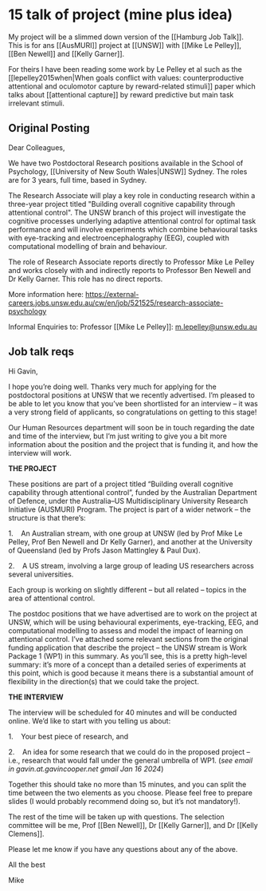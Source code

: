 # 15 talk of project (mine plus idea)

My project will be a slimmed down version of the [[Hamburg Job Talk]]. This is for ans [[AusMURI]] project at [[UNSW]] with [[Mike Le Pelley]], [[Ben Newell]] and [[Kelly Garner]].

For theirs I have been reading some work by Le Pelley et al such as the [[lepelley2015when|When goals conflict with values: counterproductive attentional and oculomotor capture by reward-related stimuli]] paper which talks about [[attentional capture]] by reward predictive but main task irrelevant stimuli.

## Original Posting

Dear Colleagues,

We have two Postdoctoral Research positions available in the School of Psychology, [[University of New South Wales|UNSW]] Sydney. The roles are for 3 years, full time, based in Sydney.

The Research Associate will play a key role in conducting research within a three-year project titled "Building overall cognitive capability through attentional control". The UNSW branch of this project will investigate the cognitive processes underlying adaptive attentional control for optimal task performance and will involve experiments which combine behavioural tasks with eye-tracking and electroencephalography (EEG), coupled with computational modelling of brain and behaviour.

The role of Research Associate reports directly to Professor Mike Le Pelley and works closely with and indirectly reports to Professor Ben Newell and Dr Kelly Garner. This role has no direct reports.

More information here: https://external-careers.jobs.unsw.edu.au/cw/en/job/521525/research-associate-psychology

Informal Enquiries to: Professor [[Mike Le Pelley]]: m.lepelley@unsw.edu.au

## Job talk reqs

Hi Gavin,

I hope you’re doing well. Thanks very much for applying for the postdoctoral positions at UNSW that we recently advertised. I’m pleased to be able to let you know that you’ve been shortlisted for an interview – it was a very strong field of applicants, so congratulations on getting to this stage!

Our Human Resources department will soon be in touch regarding the date and time of the interview, but I’m just writing to give you a bit more information about the position and the project that is funding it, and how the interview will work.

**THE PROJECT**

These positions are part of a project titled “Building overall cognitive capability through attentional control”, funded by the Australian Department of Defence, under the Australia–US Multidisciplinary University Research Initiative (AUSMURI) Program. The project is part of a wider network – the structure is that there’s:

1.    An Australian stream, with one group at UNSW (led by Prof Mike Le Pelley, Prof Ben Newell and Dr Kelly Garner), and another at the University of Queensland (led by Profs Jason Mattingley & Paul Dux).

2.    A US stream, involving a large group of leading US researchers across several universities.

Each group is working on slightly different – but all related – topics in the area of attentional control.

The postdoc positions that we have advertised are to work on the project at UNSW, which will be using behavioural experiments, eye-tracking, EEG, and computational modelling to assess and model the impact of learning on attentional control. I’ve attached some relevant sections from the original funding application that describe the project – the UNSW stream is Work Package 1 (WP1) in this summary. As you’ll see, this is a pretty high-level summary: it’s more of a concept than a detailed series of experiments at this point, which is good because it means there is a substantial amount of flexibility in the direction(s) that we could take the project.

**THE INTERVIEW**

The interview will be scheduled for 40 minutes and will be conducted online. We’d like to start with you telling us about:

1.    Your best piece of research, and

2.    An idea for some research that we could do in the proposed project – i.e., research that would fall under the general umbrella of WP1. (_see email in gavin.at.gavincooper.net gmail Jan 16 2024_)

Together this should take no more than 15 minutes, and you can split the time between the two elements as you choose. Please feel free to prepare slides (I would probably recommend doing so, but it’s not mandatory!).

The rest of the time will be taken up with questions. The selection committee will be me, Prof [[Ben Newell]], Dr [[Kelly Garner]], and Dr [[Kelly Clemens]].

Please let me know if you have any questions about any of the above.

All the best

Mike